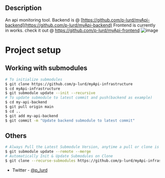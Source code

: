 

## Description

An api monitoring tool.
Backend is @ [https://github.com/p-lurd/myApi-backend](https://github.com/p-lurd/myApi-backend)
Frontend is currently in works. check it out @ https://github.com/p-lurd/myApi-frontend
![image](https://github.com/user-attachments/assets/9d243377-3d50-4c78-aa05-e0216eedd4aa)


# Project setup
## Working with submodules

```bash
# To initialize submodules
$ git clone https://github.com/p-lurd/myApi-infrastructure
$ cd myApi-infrastructure
$ git submodule update --init --recursive
# To update submodule to latest commit and push(backend as example)
$ cd my-api-backend
$ git pull origin main
$ cd ..
$ git add my-api-backend
$ git commit -m "Update backend submodule to latest commit"
```

## Others
```bash
# Always Pull the Latest Submodule Version, anytime a pull or clone is done
$ git submodule update --remote --merge
# Automatically Init & Update Submodules on Clone
$ git clone --recurse-submodules https://github.com/p-lurd/myApi-infrastructure
```
- Twitter - [@p_lurd](https://x.com/p_lurd)

